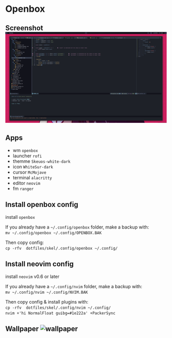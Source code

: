 # Openbox

## Screenshot ![screenshot](s.png "Screenshot 1")

## Apps
- wm `openbox`
- launcher `rofi`
- themme `Skeuos-white-dark`
- icon `WhiteSur-dark`
- cursor `McMojave`
- terminal `alacritty`
- editor `neovim`
- fm `ranger`

## Install openbox config
install ```openbox```

If you already have a `~/.config/openbox` folder, make a backup with: <br/>
`mv ~/.config/openbox ~/.config/OPENBOX.BAK`

Then copy config: <br/>
`cp -rfv  dotfiles/skel/.config/openbox ~/.config/`

## Install neovim config
install `neovim` v0.6 or later

If you already have a `~/.config/nvim` folder, make a backup with: <br/>
`mv ~/.config/nvim ~/.config/NVIM.BAK`

Then copy config & install plugins with: <br/>
`cp -rfv  dotfiles/skel/.config/nvim ~/.config/` <br/>
``nvim +'hi NormalFloat guibg=#1e222a' +PackerSync``


## Wallpaper ![wallpaper](etc/skel/blood.png)

